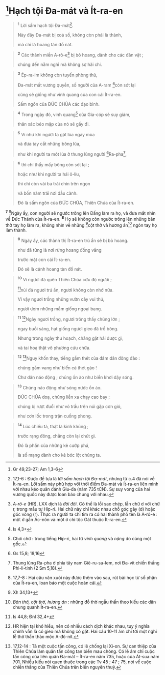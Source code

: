 # [^1*]Hạch tội Đa-mát và Ít-ra-en

> <sup><b>1</b></sup> Lời sấm hạch tội Đa-mát[^1].
> 
> Này đây Đa-mát bị xoá sổ, không còn phải là thành,
> 
> mà chỉ là hoang tàn đổ nát.
>


> <sup><b>2</b></sup> Các thành miền A-rô-e[^2] bị bỏ hoang, dành cho các đàn vật ;
> 
> chúng đến nằm nghỉ mà không sợ hãi chi.
>


> <sup><b>3</b></sup> Ép-ra-im không còn tuyến phòng thủ,
> 
> Đa-mát mất vương quyền, số người của A-ram [^2*]còn sót lại
> 
> cũng sẽ giống như vinh quang của con cái Ít-ra-en.
> 
> Sấm ngôn của ĐỨC CHÚA các đạo binh.
>


> <sup><b>4</b></sup> Trong ngày đó, vinh quang[^3] của Gia-cóp sẽ suy giảm,
> 
> thân xác béo mập của nó sẽ gầy đi.
>


> <sup><b>5</b></sup> Ví như khi người ta gặt lúa ngày mùa
> 
> và đưa tay cắt những bông lúa,
> 
> như khi người ta mót lúa ở thung lũng người [^3*]Ra-pha[^4],
>


> <sup><b>6</b></sup> thì chỉ thấy mấy bông còn sót lại ;
> 
> hoặc như khi người ta hái ô-liu,
> 
> thì chỉ còn vài ba trái chín trên ngọn
> 
> và bốn năm trái nơi đầu cành.
> 
> Đó là sấm ngôn của ĐỨC CHÚA, Thiên Chúa của Ít-ra-en.
>

<sup><b>7</b></sup> [^5]Ngày ấy, con người sẽ ngước trông lên Đấng làm ra họ, và đưa mắt nhìn về Đức Thánh của Ít-ra-en. <sup><b>8</b></sup> Họ sẽ không còn ngước trông lên những bàn thờ tay họ làm ra, không nhìn về những [^4*]cột thờ và hương án[^6] ngón tay họ làm thành.


> <sup><b>9</b></sup> Ngày ấy, các thành thị Ít-ra-en trú ẩn sẽ bị bỏ hoang.
> 
> như đã từng là nơi rừng hoang đồng vắng
> 
> trước mặt con cái Ít-ra-en.
> 
> Đó sẽ là cảnh hoang tàn đổ nát.
>


> <sup><b>10</b></sup> Vì ngươi đã quên Thiên Chúa cứu độ ngươi ;
> 
> [^5*]núi đá ngươi trú ẩn, ngươi không còn nhớ nữa.
> 
> Vì vậy ngươi trồng những vườn cây vui thú,
> 
> ngươi ươm những mầm giống ngoại bang.
>


> <sup><b>11</b></sup> [^7]Ngày ngươi trồng, ngươi trông thấy chúng lớn ;
> 
> ngay buổi sáng, hạt giống ngươi gieo đã trổ bông.
> 
> Nhưng trong ngày thu hoạch, chẳng gặt hái được gì,
> 
> và tai hoạ thật vô phương cứu chữa.
>


> <sup><b>12</b></sup> [^8]Nguy khốn thay, tiếng gầm thét của đám dân đông đảo :
> 
> chúng gầm vang như biển cả thét gào !
> 
> Chư dân náo động ; chúng ồn ào như biển khơi dậy sóng.
>


> <sup><b>13</b></sup> Chúng náo động như sóng nước ồn ào.
> 
> ĐỨC CHÚA doạ, chúng liền xa chạy cao bay ;
> 
> chúng bị rượt đuổi như vỏ trấu trên núi gặp cơn gió,
> 
> như cơn lốc trong trận cuồng phong.
>


> <sup><b>14</b></sup> Lúc chiều tà, thật là kinh khủng ;
> 
> trước rạng đông, chẳng còn lại chút gì.
> 
> Đó là phần của những kẻ cướp phá,
> 
> là số mạng dành cho kẻ bóc lột chúng ta.
>

[^1]: 17,1-6 : Được đề tựa là <i>lời sấm hạch tội Đa-mát</i>, nhưng từ c.4 đã nói về Ít-ra-en. Lời sấm này phù hợp với thời điểm Đa-mát và Ít-ra-en liên minh với nhau kéo quân đánh Giu-đa (năm 735 tCN). Sự suy vong của hai vương quốc này được loan báo chung với nhau.
[^2]: <i>A-rô-e</i> (HR). LXX dịch là <i>đời đời</i>. Có thể là lỗi sao chép, lẫn chữ <span class="hebrew-translit">d</span> với chữ <span class="hebrew-translit">r</span>, trong mẫu tự Híp-ri. Hai chữ này chỉ khác nhau chỗ góc gãy (<span class="hebrew-translit">d</span>) hoặc góc vòng (<span class="hebrew-translit">r</span>). Thực ra người ta chỉ tìm ra có hai thành phố tên là A-rô-e : một ở gần Ác-nôn và một ở chi tộc Gát thuộc Ít-ra-en.
[^3]: Chơi chữ : trong tiếng Híp-ri, hai từ <i>vinh quang</i> và <i>nặng</i> do cùng một gốc.
[^4]: Thung lũng Ra-pha ở phía tây nam Giê-ru-sa-lem, nơi Đa-vít chiến thắng Phi-li-tinh (2 Sm 5,18).
[^5]: 17,7-8 : Hai câu văn xuôi này được thêm vào sau, rút bài học từ số phận của Ít-ra-en, loan báo một cuộc hoán cải.
[^6]: <i>Bàn thờ, cột thờ, hương án</i> : những đồ thờ ngẫu thần theo kiểu các dân chung quanh Ít-ra-en.
[^7]: HR hiện tại khó hiểu, nên có nhiều cách dịch khác nhau, tuy ý nghĩa chính vẫn là có gieo mà không có gặt. Hai câu 10-11 ám chỉ tới một nghi lễ thờ thần thảo mộc A-đô-nít.
[^8]: 17,12-14 : Tả một cuộc tấn công, có lẽ chống lại Xi-on. Sự can thiệp của Thiên Chúa làm quân tấn công tan biến mau chóng. Có lẽ ám chỉ cuộc tấn công của liên quân Đa-mát – Ít-ra-en năm 735, hoặc của Át-sua năm 701. Nhiều kiểu nói quen thuộc trong các Tv 45 ; 47 ; 75, nói về cuộc chiến thắng của Thiên Chúa trên biển nguyên thuỷ.
[^1*]: Gr 49,23-27; Am 1,3-6
[^2*]: Is 4,3+
[^3*]: Gs 15,8; 18,16
[^4*]: Xh 34,13+
[^5*]: Is 44,8; Đnl 32,4+

